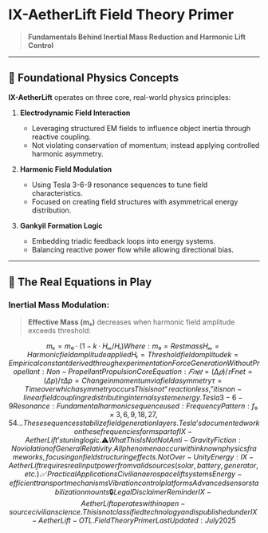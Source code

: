 # IX-AetherLift Field Theory Primer

> **Fundamentals Behind Inertial Mass Reduction and Harmonic Lift Control**

---

## 🧠 Foundational Physics Concepts

**IX-AetherLift** operates on three core, real-world physics principles:

1. **Electrodynamic Field Interaction**
   - Leveraging structured EM fields to influence object inertia through reactive coupling.
   - Not violating conservation of momentum; instead applying controlled harmonic asymmetry.

2. **Harmonic Field Modulation**
   - Using Tesla 3-6-9 resonance sequences to tune field characteristics.
   - Focused on creating field structures with asymmetrical energy distribution.

3. **Gankyil Formation Logic**
   - Embedding triadic feedback loops into energy systems.
   - Balancing reactive power flow while allowing directional bias.

---

## 🔬 The Real Equations in Play

### Inertial Mass Modulation:
> **Effective Mass (mₑ)** decreases when harmonic field amplitude exceeds threshold:  

```math
mₑ = m₀ · (1 − k·Hₘ/Hₜ)
Where:

m₀ = Rest mass

Hₘ = Harmonic field amplitude applied

Hₜ = Threshold field amplitude

k = Empirical constant derived through experimentation

Force Generation Without Propellant:
Non-Propellant Propulsion Core Equation:

𝐹
𝑛
𝑒
𝑡
=
(
Δ
𝑝
)
/
𝜏
F 
n
​
 et=(Δp)/τ
Δp = Change in momentum via field asymmetry

τ = Time over which asymmetry occurs

This is not “reactionless,” it is non-linear field coupling redistributing internal system energy.

Tesla 3-6-9 Resonance:
Fundamental harmonic sequence used: Frequency Pattern: f₀ × {3, 6, 9, 18, 27, 54...}
These sequences stabilize field generation layers.
Tesla’s documented work on these frequencies forms part of IX-AetherLift’s tuning logic.

⚠️ What This Is Not
Not Anti-Gravity Fiction:
No violation of General Relativity.
All phenomena occur within known physics frameworks, focusing on field structuring effects.

Not Over-Unity Energy:
IX-AetherLift requires real input power from valid sources (solar, battery, generator, etc.).

✅ Practical Applications
Civilian aerospace lift systems

Energy-efficient transport mechanisms

Vibration control platforms

Advanced sensor stabilization mounts

🔒 Legal Disclaimer Reminder
IX-AetherLift operates within open-source civilian science.
This is not classified technology and is published under IX-AetherLift-OTL.

Field Theory Primer Last Updated: July 2025
